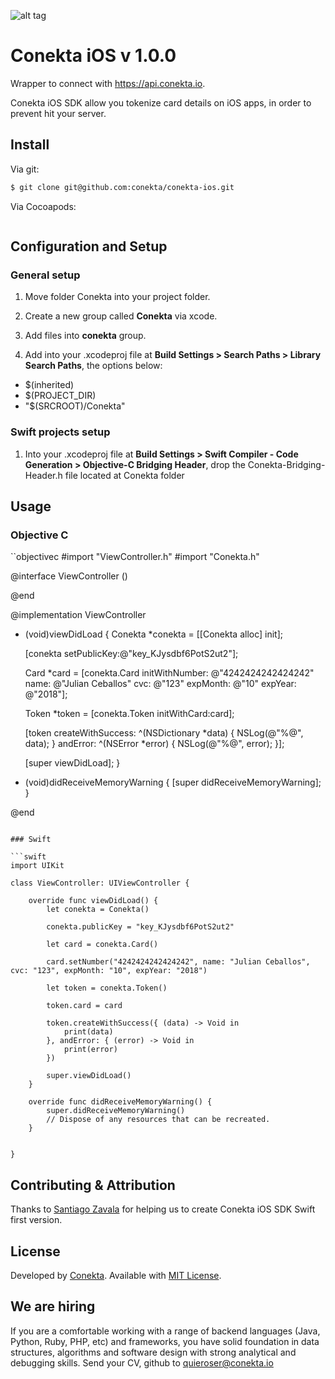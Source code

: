 ![alt tag](https://raw.github.com/conekta/conekta-node/master/readme_files/cover.png)

Conekta iOS v 1.0.0
======================

Wrapper to connect with https://api.conekta.io.

Conekta iOS SDK allow you tokenize card details on iOS apps, in order to prevent hit your server.

## Install

Via git:

```sh
$ git clone git@github.com:conekta/conekta-ios.git
```

Via Cocoapods:

```sh
```

## Configuration and Setup

### General setup

1. Move folder Conekta into your project folder.

2. Create a new group called **Conekta** via xcode.

3. Add files into **conekta** group.

4. Add into your .xcodeproj file at **Build Settings > Search Paths > Library Search Paths**, the options below:

* $(inherited)
* $(PROJECT_DIR)
* "$(SRCROOT)/Conekta"

### Swift projects setup

1. Into your .xcodeproj file at **Build Settings > Swift Compiler - Code Generation > Objective-C Bridging Header**, drop the Conekta-Bridging-Header.h file located at Conekta folder

## Usage

### Objective C

``objectivec
#import "ViewController.h"
#import "Conekta.h"

@interface ViewController ()

@end

@implementation ViewController

- (void)viewDidLoad {
    Conekta *conekta = [[Conekta alloc] init];
    
    [conekta setPublicKey:@"key_KJysdbf6PotS2ut2"];
    
    Card *card = [conekta.Card initWithNumber: @"4242424242424242" name: @"Julian Ceballos" cvc: @"123" expMonth: @"10" expYear: @"2018"];
    
    Token *token = [conekta.Token initWithCard:card];
    
    [token createWithSuccess: ^(NSDictionary *data) {
        NSLog(@"%@", data);
    } andError: ^(NSError *error) {
        NSLog(@"%@", error);
    }];
    
    
    [super viewDidLoad];
}

- (void)didReceiveMemoryWarning {
    [super didReceiveMemoryWarning];
}

@end

```

### Swift

```swift
import UIKit

class ViewController: UIViewController {

    override func viewDidLoad() {
        let conekta = Conekta()
        
        conekta.publicKey = "key_KJysdbf6PotS2ut2"
        
        let card = conekta.Card()
        
        card.setNumber("4242424242424242", name: "Julian Ceballos", cvc: "123", expMonth: "10", expYear: "2018")
        
        let token = conekta.Token()
        
        token.card = card
        
        token.createWithSuccess({ (data) -> Void in
            print(data)
        }, andError: { (error) -> Void in
            print(error)
        })
        
        super.viewDidLoad()
    }

    override func didReceiveMemoryWarning() {
        super.didReceiveMemoryWarning()
        // Dispose of any resources that can be recreated.
    }


}
```

## Contributing & Attribution

Thanks to [Santiago Zavala](https://github.com/dfectuoso) for helping us to create Conekta iOS SDK Swift first version.

License
-------
Developed by [Conekta](https://www.conekta.io). Available with [MIT License](LICENSE).

We are hiring
-------------

If you are a comfortable working with a range of backend languages (Java, Python, Ruby, PHP, etc) and frameworks, you have solid foundation in data structures, algorithms and software design with strong analytical and debugging skills. 
Send your CV, github to quieroser@conekta.io
